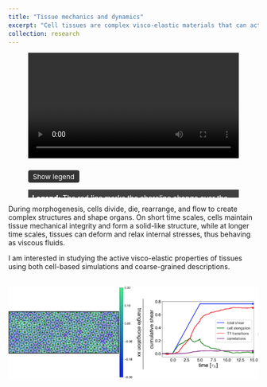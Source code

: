 ```yaml
---
title: "Tissue mechanics and dynamics"
excerpt: "Cell tissues are complex visco-elastic materials that can actively change their properties."
collection: research
---
```


<style>
.responsive-video {
  position: relative;
  padding-bottom: 56.25%; /* 16:9 ratio = 9/16 = 0.5625 */
  height: 0;
  overflow: hidden;
}
.responsive-video video {
  position: absolute;
  top: 0; left: 0;
  width: 100%;
  height: 100%;
}
</style>


 <style>
  .legend-toggle {
    display: none;               /* hide the native checkbox */
  }
  .legend-label {
    cursor: pointer;
    background: #333;
    color: #fff;
    padding: 0.3rem 0.6rem;
    border-radius: 4px;
    font-size: 0.85rem;
    margin-top: 0.4rem;
    display: inline-block;
  }
  .legend-box {
    max-height: 0;
    overflow: hidden;
    transition: max-height 0.3s ease-out;
    background: rgba(0,0,0,0.75);
    color: #fff;
    padding: 0.5rem;
    margin-top: 0.4rem;
    font-size: 0.9rem;
  }
  .legend-toggle:checked + .legend-label + .legend-box {
    max-height: 10rem;   /* enough to show the text */
  }
</style>


<!-- <div class="responsive-video">
  <video controls>
    <source src="/images/movies/mp4/VM_pure_shear.mp4" >
    Your browser does not support the video tag.
  </video>
</div> -->


<figure style="max-width: 640px;">
  <video controls width="100%">
    <source src="/images/movies/mp4/VM_pure_shear.mp4" type="video/mp4">
    Your browser does not support the video tag.
  </video>

  <!-- Hidden checkbox -->
  <input type="checkbox" id="show-legend" class="legend-toggle">

  <!-- Label that acts as the button -->
  <label for="show-legend" class="legend-label">Show legend</label>

  <!-- The legend itself -->
  <div class="legend-box">
    <strong>Legend:</strong> The red line marks the shoreline change over the past decade.
  </div>
</figure>


<!-- 
<video src="/images/movies/mp4/VM_pure_shear.mp4" controls>
  Your browser does not support the video tag.
</video> -->


During morphogenesis, cells divide, die, rearrange, and flow to create complex structures and shape organs. On short time scales, cells maintain tissue mechanical integrity and form a solid-like structure, while at longer time scales, tissues can deform and relax internal stresses, thus behaving as viscous fluids.

I am interested in studying the active visco-elastic properties of tissues using both cell-based simulations and coarse-grained descriptions.


<!-- Dynamics of an isotropic cellular network under an imposed pure shear deformation. Between $t=0$ to $t=T$, a pure shear is applied to the network with a rate $\widetilde{V}_{xx}^0$, after which the box is kept fixed. The cumulative total tissue shear (blue curve) is decomposed using Eq.~\eqref{eq_shear_decomp} in contributions to the shear due to changes in cell shape (green), due to T1 transitions (red) and due to correlation effects (purple). \textbf{(a)} Example of a single simulation of the vertex model with $T=5$ and $\widetilde{V}_{xx}^0=0.15$. Snapshots show the state of the system at different times during the simulation. Cells are color-coded according to their elongation.
    \textbf{(b)} Shear decomposition averaged over 100 realizations of the vertex model for $T=6$ and $\widetilde{V}_{xx}^0=0.2$. The standard error of the mean is smaller than the thickness of the curves. -->

 <br/><img src='/images/vertex_model.jpg'>

 